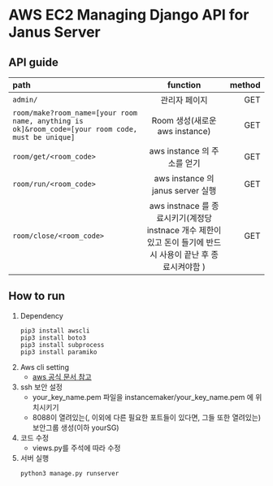 
AWS EC2 Managing Django API for Janus Server
=====================

## API guide
| path | function | method |
|:---|:---:|---:|
| `admin/` | 관리자 페이지 | GET |
| `room/make?room_name=[your room name, anything is ok]&room_code=[your room code, must be unique]` | Room 생성(새로운 aws instance) | GET |
| `room/get/<room_code>` | aws instance 의 주소를 얻기 | GET |
| `room/run/<room_code>` | aws instance 의 janus server 실행 | GET |
| `room/close/<room_code>` | aws instnace 를 종료시키기(계정당 instnace 개수 제한이 있고 돈이 들기에 반드시 사용이 끝난 후 종료시켜야함 ) | GET |

## How to run
1. Dependency
    ```
    pip3 install awscli
    pip3 install boto3
    pip3 install subprocess
    pip3 install paramiko
    ```
1. Aws cli setting
    - [aws 공식 문서 참고](https://docs.aws.amazon.com/ko_kr/cli/latest/userguide/cli-chap-configure.html)
1. ssh 보안 설정
    - your_key_name.pem 파일을 instancemaker/your_key_name.pem 에 위치시키기
    - 8088이 열려있는(, 이외에 다른 필요한 포트들이 있다면, 그들 또한 열려있는) 보안그룹 생성(이하 yourSG)
1. 코드 수정
    - views.py를 주석에 따라 수정
1. 서버 실행
    ```
    python3 manage.py runserver
    ```